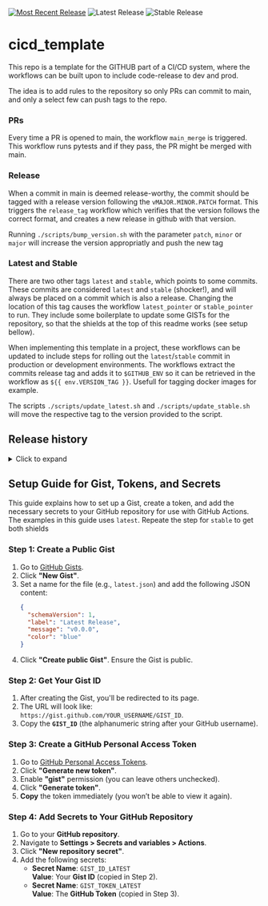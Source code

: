 [![Most Recent Release](https://img.shields.io/github/v/release/Martijho/cicd_template)](https://github.com/Martijho/cicd_template/releases/latest)
![Latest Release](https://img.shields.io/endpoint?url=https://gist.githubusercontent.com/Martijho/a55d7787586c5e7f5b7e09588757e696/raw/latest.json)
![Stable Release](https://img.shields.io/endpoint?url=https://gist.githubusercontent.com/Martijho/7a50d807ec91d1e85af92d83f0949631/raw/stable.json)

# cicd_template
This repo is a template for the GITHUB part of a CI/CD system, where the workflows can be built upon to include code-release to dev and prod. 

The idea is to add rules to the repository so only PRs can commit to main, and only a select few can push tags to the repo. 

### PRs
Every time a PR is opened to main, the workflow `main_merge` is triggered. This workflow runs pytests and if they pass, the PR might be merged with main.

### Release
When a commit in main is deemed release-worthy, the commit should be tagged with a release version following the `vMAJOR.MINOR.PATCH` format.
This triggers the `release_tag` workflow which verifies that the version follows the correct format, and creates a new release in github with that version. 

Running `./scripts/bump_version.sh` with the parameter `patch`, `minor` or `major` will increase the version appropriatly and push the new tag

### Latest and Stable
There are two other tags `latest` and `stable`, which points to some commits. These commits are considered `latest` and `stable` (shocker!), 
and will always be placed on a commit which is also a release. 
Changing the location of this tag causes the workflow `latest_pointer` or `stable_pointer` to run. They include some boilerplate to update some GISTs
for the repository, so that the shields at the top of this readme works (see setup bellow).

When implementing this template in a project, these workflows can be updated to include steps for rolling out the `latest`/`stable` commit in production or development environments. 
The workflows extract the commits release tag and adds it to `$GITHUB_ENV` so it can be retrieved in the workflow as `${{ env.VERSION_TAG }}`. Usefull for tagging docker images for example.

The scripts `./scripts/update_latest.sh` and `./scripts/update_stable.sh` will move the respective tag to the version provided to the script. 
     
## Release history 
<details>
  <summary>Click to expand</summary>

  [![View Gist](https://gist.github.com/Martijho/cdc1e310d9f336ef1c7543d1e3cea78e)](https://gist.github.com/Martijho/cdc1e310d9f336ef1c7543d1e3cea78e)

</details>

## Setup Guide for Gist, Tokens, and Secrets

This guide explains how to set up a Gist, create a token, and add the necessary secrets to your GitHub repository for use with GitHub Actions.
The examples in this guide uses `latest`. Repeate the step for `stable` to get both shields

### Step 1: Create a Public Gist
1. Go to [GitHub Gists](https://gist.github.com/).
2. Click **"New Gist"**.
3. Set a name for the file (e.g., `latest.json`) and add the following JSON content:
    ```json
    {
      "schemaVersion": 1,
      "label": "Latest Release",
      "message": "v0.0.0",
      "color": "blue"
    }
    ```
4. Click **"Create public Gist"**. Ensure the Gist is public.

### Step 2: Get Your Gist ID
1. After creating the Gist, you'll be redirected to its page.
2. The URL will look like:  
    `https://gist.github.com/YOUR_USERNAME/GIST_ID`.
3. Copy the **`GIST_ID`** (the alphanumeric string after your GitHub username).

### Step 3: Create a GitHub Personal Access Token
1. Go to [GitHub Personal Access Tokens](https://github.com/settings/tokens).
2. Click **"Generate new token"**.
3. Enable **"gist"** permission (you can leave others unchecked).
4. Click **"Generate token"**.
5. **Copy** the token immediately (you won’t be able to view it again).

### Step 4: Add Secrets to Your GitHub Repository
1. Go to your **GitHub repository**.
2. Navigate to **Settings > Secrets and variables > Actions**.
3. Click **"New repository secret"**.
4. Add the following secrets:
   - **Secret Name**: `GIST_ID_LATEST`  
     **Value**: Your **Gist ID** (copied in Step 2).
   - **Secret Name**: `GIST_TOKEN_LATEST`  
     **Value**: The **GitHub Token** (copied in Step 3).
